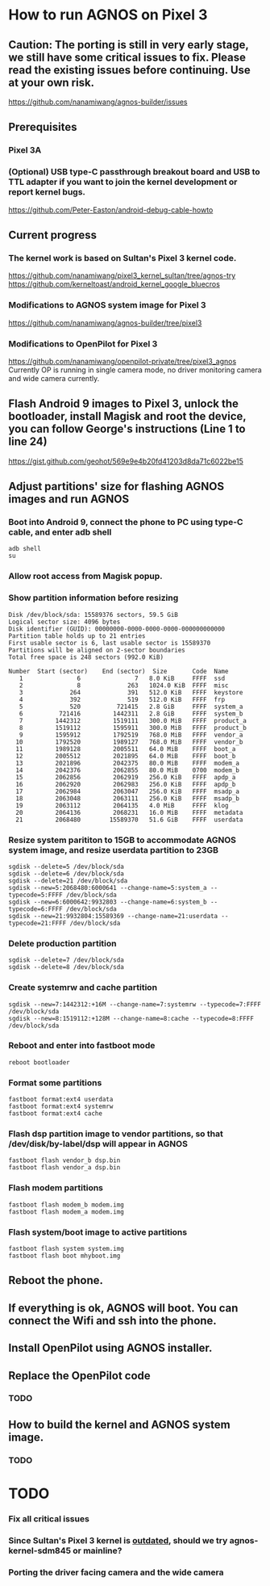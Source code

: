 # How to run AGNOS on Pixel 3
## Caution: The porting is still in very early stage, we still have some critical issues to fix. Please read the existing issues before continuing. Use at your own risk. 
https://github.com/nanamiwang/agnos-builder/issues

## Prerequisites
### Pixel 3A
### (Optional) USB type-C passthrough breakout board and USB to TTL adapter if you want to join the kernel development or report kernel bugs.
https://github.com/Peter-Easton/android-debug-cable-howto

## Current progress
### The kernel work is based on Sultan's Pixel 3 kernel code.
https://github.com/nanamiwang/pixel3_kernel_sultan/tree/agnos-try
https://github.com/kerneltoast/android_kernel_google_bluecros

### Modifications to AGNOS system image for Pixel 3
https://github.com/nanamiwang/agnos-builder/tree/pixel3

### Modifications to OpenPilot for Pixel 3
https://github.com/nanamiwang/openpilot-private/tree/pixel3_agnos
Currently OP is running in single camera mode, no driver monitoring camera and wide camera currently.

## Flash Android 9 images to Pixel 3, unlock the bootloader, install Magisk and root the device, you can follow George's instructions (Line 1 to line 24)
https://gist.github.com/geohot/569e9e4b20fd41203d8da71c6022be15


## Adjust partitions' size for flashing AGNOS images and run AGNOS
### Boot into Android 9, connect the phone to PC using type-C cable, and enter adb shell
```
adb shell
su
```
### Allow root access from Magisk popup.

### Show partition information before resizing
```
Disk /dev/block/sda: 15589376 sectors, 59.5 GiB
Logical sector size: 4096 bytes
Disk identifier (GUID): 00000000-0000-0000-0000-000000000000
Partition table holds up to 21 entries
First usable sector is 6, last usable sector is 15589370
Partitions will be aligned on 2-sector boundaries
Total free space is 248 sectors (992.0 KiB)

Number  Start (sector)    End (sector)  Size       Code  Name
   1               6               7   8.0 KiB     FFFF  ssd
   2               8             263   1024.0 KiB  FFFF  misc
   3             264             391   512.0 KiB   FFFF  keystore
   4             392             519   512.0 KiB   FFFF  frp
   5             520          721415   2.8 GiB     FFFF  system_a
   6          721416         1442311   2.8 GiB     FFFF  system_b
   7         1442312         1519111   300.0 MiB   FFFF  product_a
   8         1519112         1595911   300.0 MiB   FFFF  product_b
   9         1595912         1792519   768.0 MiB   FFFF  vendor_a
  10         1792520         1989127   768.0 MiB   FFFF  vendor_b
  11         1989128         2005511   64.0 MiB    FFFF  boot_a
  12         2005512         2021895   64.0 MiB    FFFF  boot_b
  13         2021896         2042375   80.0 MiB    FFFF  modem_a
  14         2042376         2062855   80.0 MiB    0700  modem_b
  15         2062856         2062919   256.0 KiB   FFFF  apdp_a
  16         2062920         2062983   256.0 KiB   FFFF  apdp_b
  17         2062984         2063047   256.0 KiB   FFFF  msadp_a
  18         2063048         2063111   256.0 KiB   FFFF  msadp_b
  19         2063112         2064135   4.0 MiB     FFFF  klog
  20         2064136         2068231   16.0 MiB    FFFF  metadata
  21         2068480        15589370   51.6 GiB    FFFF  userdata
```

### Resize system parititon to 15GB to accommodate AGNOS system image, and resize userdata partition to 23GB
```
sgdisk --delete=5 /dev/block/sda
sgdisk --delete=6 /dev/block/sda
sgdisk --delete=21 /dev/block/sda
sgdisk --new=5:2068480:6000641 --change-name=5:system_a --typecode=5:FFFF /dev/block/sda
sgdisk --new=6:6000642:9932803 --change-name=6:system_b --typecode=6:FFFF /dev/block/sda
sgdisk --new=21:9932804:15589369 --change-name=21:userdata --typecode=21:FFFF /dev/block/sda
```

### Delete production partition
```
sgdisk --delete=7 /dev/block/sda
sgdisk --delete=8 /dev/block/sda
```

### Create systemrw and cache partition
```
sgdisk --new=7:1442312:+16M --change-name=7:systemrw --typecode=7:FFFF /dev/block/sda
sgdisk --new=8:1519112:+128M --change-name=8:cache --typecode=8:FFFF /dev/block/sda
```

### Reboot and enter into fastboot mode
```
reboot bootloader
```

### Format some partitions
```
fastboot format:ext4 userdata
fastboot format:ext4 systemrw
fastboot format:ext4 cache
```

### Flash dsp partition image to vendor partitions, so that /dev/disk/by-label/dsp will appear in AGNOS
```
fastboot flash vendor_b dsp.bin
fastboot flash vendor_a dsp.bin
```

### Flash modem partitions
```
fastboot flash modem_b modem.img
fastboot flash modem_a modem.img
```

### Flash system/boot image to active partitions
```
fastboot flash system system.img
fastboot flash boot mhyboot.img
```

## Reboot the phone.

## If everything is ok, AGNOS will boot. You can connect the Wifi and ssh into the phone.

## Install OpenPilot using AGNOS installer.

## Replace the OpenPilot code
### TODO

## How to build the kernel and AGNOS system image.
### TODO

# TODO
### Fix all critical issues
### Since Sultan's Pixel 3 kernel is [outdated](https://github.com/kerneltoast/android_kernel_google_bluecross/commits/9.0.0-sultan), should we try agnos-kernel-sdm845 or mainline? 
### Porting the driver facing camera and the wide camera
